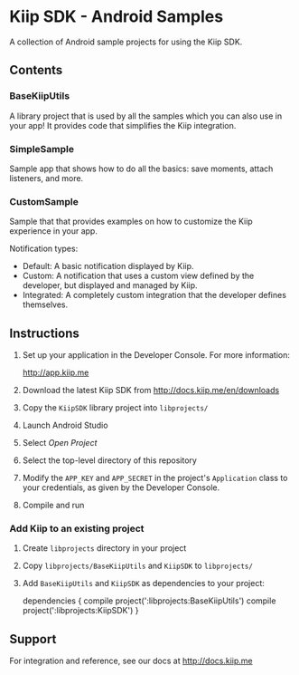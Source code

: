 # Kiip SDK - Android Samples

A collection of Android sample projects for using the Kiip SDK.


## Contents

### BaseKiipUtils

A library project that is used by all the samples which you can also use in your app! It provides code that simplifies the Kiip integration.


### SimpleSample

Sample app that shows how to do all the basics: save moments, attach listeners, and more.


### CustomSample

Sample that that provides examples on how to customize the Kiip experience in your app.

Notification types:
* Default: A basic notification displayed by Kiip.
* Custom: A notification that uses a custom view defined by the developer, but displayed and managed by Kiip.
* Integrated: A completely custom integration that the developer defines themselves.


## Instructions

1. Set up your application in the Developer Console. For more information:

    http://app.kiip.me
1. Download the latest Kiip SDK from http://docs.kiip.me/en/downloads
1. Copy the `KiipSDK` library project into `libprojects/`
1. Launch Android Studio
1. Select *Open Project*
1. Select the top-level directory of this repository
1. Modify the `APP_KEY` and `APP_SECRET` in the project's `Application` class to your credentials, as given by the Developer Console.
1. Compile and run


### Add Kiip to an existing project

1. Create `libprojects` directory in your project
1. Copy `libprojects/BaseKiipUtils` and `KiipSDK` to `libprojects/`
1. Add `BaseKiipUtils` and `KiipSDK` as dependencies to your project:

	dependencies {
	    compile project(':libprojects:BaseKiipUtils')
	    compile project(':libprojects:KiipSDK')
	}


## Support

For integration and reference, see our docs at http://docs.kiip.me
